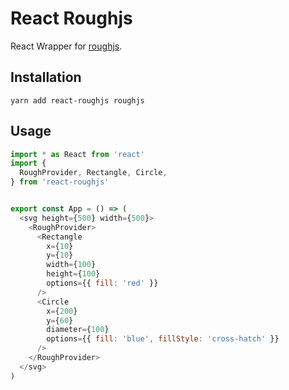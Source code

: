 # React Roughjs

React Wrapper for [roughjs](https://github.com/pshihn/rough).

## Installation
```
yarn add react-roughjs roughjs
```


## Usage

```js
import * as React from 'react'
import {
  RoughProvider, Rectangle, Circle,
} from 'react-roughjs'


export const App = () => (
  <svg height={500} width={500}>
    <RoughProvider>
      <Rectangle
        x={10}
        y={10}
        width={100}
        height={100}
        options={{ fill: 'red' }}
      />
      <Circle
        x={200}
        y={60}
        diameter={100}
        options={{ fill: 'blue', fillStyle: 'cross-hatch' }}
      />
    </RoughProvider>
  </svg>
)
```